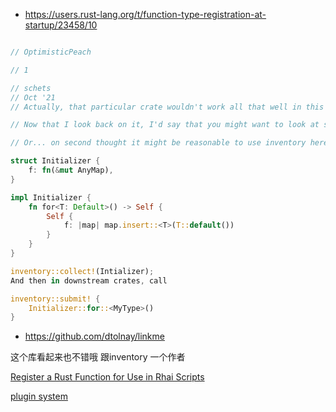 
- https://users.rust-lang.org/t/function-type-registration-at-startup/23458/10




~~~rust

// OptimisticPeach

// 1

// schets
// Oct '21
// Actually, that particular crate wouldn't work all that well in this instance: the upstream crate must be made aware of the type ahead of time in its own source code.

// Now that I look back on it, I'd say that you might want to look at something like AnyMap combined with #[ctor] functions. Or, if you wish to run the initialization code only once, then try something like an AnyMap which is full of fn() -> T and then pipe the T into a local AnyMap.

// Or... on second thought it might be reasonable to use inventory here:

struct Initializer {
    f: fn(&mut AnyMap),
}

impl Initializer {
    fn for<T: Default>() -> Self {
        Self { 
            f: |map| map.insert::<T>(T::default())
        }
    }
}

inventory::collect!(Intializer);
And then in downstream crates, call

inventory::submit! {
    Initializer::for::<MyType>()
}

~~~

- https://github.com/dtolnay/linkme

这个库看起来也不错哦  跟inventory 一个作者

[Register a Rust Function for Use in Rhai Scripts](https://rhai.rs/book/rust/functions.html)

[ plugin system ](https://rhai.rs/book/plugins/index.html)